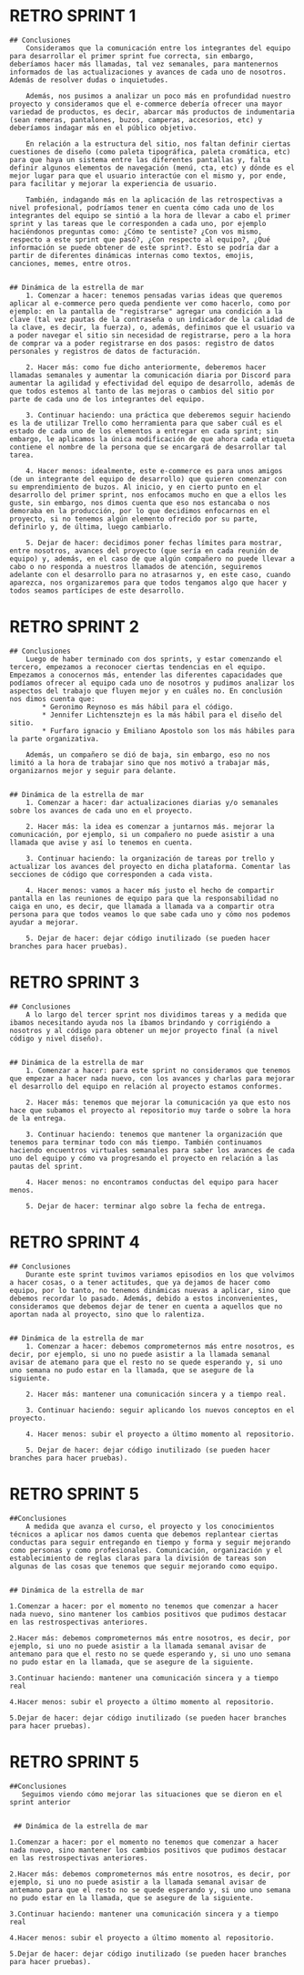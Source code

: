 # RETRO SPRINT 1
    ## Conclusiones
        Consideramos que la comunicación entre los integrantes del equipo para desarrollar el primer sprint fue correcta, sin embargo, deberíamos hacer más llamadas, tal vez semanales, para mantenernos informados de las actualizaciones y avances de cada uno de nosotros. Además de resolver dudas o inquietudes.

        Además, nos pusimos a analizar un poco más en profundidad nuestro proyecto y consideramos que el e-commerce debería ofrecer una mayor variedad de productos, es decir, abarcar más productos de indumentaria (sean remeras, pantalones, buzos, camperas, accesorios, etc) y deberíamos indagar más en el público objetivo.

        En relación a la estructura del sitio, nos faltan definir ciertas cuestiones de diseño (como paleta tipográfica, paleta cromática, etc) para que haya un sistema entre las diferentes pantallas y, falta definir algunos elementos de navegación (menú, cta, etc) y dónde es el mejor lugar para que el usuario interactúe con el mismo y, por ende, para facilitar y mejorar la experiencia de usuario.

        También, indagando más en la aplicación de las retrospectivas a nivel profesional, podríamos tener en cuenta cómo cada uno de los integrantes del equipo se sintió a la hora de llevar a cabo el primer sprint y las tareas que le corresponden a cada uno, por ejemplo haciéndonos preguntas como: ¿Cómo te sentiste? ¿Con vos mismo, respecto a este sprint que pasó?, ¿Con respecto al equipo?, ¿Qué información se puede obtener de este sprint?. Esto se podría dar a partir de diferentes dinámicas internas como textos, emojis, canciones, memes, entre otros.


    ## Dinámica de la estrella de mar
        1. Comenzar a hacer: tenemos pensadas varias ideas que queremos aplicar al e-commerce pero queda pendiente ver como hacerlo, como por ejemplo: en la pantalla de "registrarse" agregar una condición a la clave (tal vez pautas de la contraseña o un indicador de la calidad de la clave, es decir, la fuerza), o, además, definimos que el usuario va a poder navegar el sitio sin necesidad de registrarse, pero a la hora de comprar va a poder registrarse en dos pasos: registro de datos personales y registros de datos de facturación.
    
        2. Hacer más: como fue dicho anteriormente, deberemos hacer llamadas semanales y aumentar la comunicación diaria por Discord para aumentar la agilidad y efectividad del equipo de desarrollo, además de que todos estemos al tanto de las mejoras o cambios del sitio por parte de cada uno de los integrantes del equipo.
    
        3. Continuar haciendo: una práctica que deberemos seguir haciendo es la de utilizar Trello como herramienta para que saber cuál es el estado de cada uno de los elementos a entregar en cada sprint; sin embargo, le aplicamos la única modificación de que ahora cada etiqueta contiene el nombre de la persona que se encargará de desarrollar tal tarea.
    
        4. Hacer menos: idealmente, este e-commerce es para unos amigos (de un integrante del equipo de desarrollo) que quieren comenzar con su emprendimiento de buzos. Al inicio, y en cierto punto en el desarrollo del primer sprint, nos enfocamos mucho en que a ellos les guste, sin embargo, nos dimos cuenta que eso nos estancaba o nos demoraba en la producción, por lo que decidimos enfocarnos en el proyecto, si no tenemos algún elemento ofrecido por su parte, definirlo y, de última, luego cambiarlo.
    
        5. Dejar de hacer: decidimos poner fechas límites para mostrar, entre nosotros, avances del proyecto (que sería en cada reunión de equipo) y, además, en el caso de que algún compañero no puede llevar a cabo o no responda a nuestros llamados de atención, seguiremos adelante con el desarrollo para no atrasarnos y, en este caso, cuando aparezca, nos organizaremos para que todos tengamos algo que hacer y todos seamos partícipes de este desarrollo.



# RETRO SPRINT 2
    ## Conclusiones
        Luego de haber terminado con dos sprints, y estar comenzando el tercero, empezamos a reconocer ciertas tendencias en el equipo. Empezamos a conocernos más, entender las diferentes capacidades que podíamos ofrecer al equipo cada uno de nosotros y pudimos analizar los aspectos del trabajo que fluyen mejor y en cuáles no. En conclusión nos dimos cuenta que:
            * Geronimo Reynoso es más hábil para el código.
            * Jennifer Lichtensztejn es la más hábil para el diseño del sitio.
            * Furfaro ignacio y Emiliano Apostolo son los más hábiles para la parte organizativa.

        Además, un compañero se dió de baja, sin embargo, eso no nos limitó a la hora de trabajar sino que nos motivó a trabajar más, organizarnos mejor y seguir para delante.


    ## Dinámica de la estrella de mar
        1. Comenzar a hacer: dar actualizaciones diarias y/o semanales sobre los avances de cada uno en el proyecto.
        
        2. Hacer más: la idea es comenzar a juntarnos más. mejorar la comunicación, por ejemplo, si un compañero no puede asistir a una llamada que avise y así lo tenemos en cuenta.
        
        3. Continuar haciendo: la organización de tareas por trello y actualizar los avances del proyecto en dicha plataforma. Comentar las secciones de código que corresponden a cada vista.
        
        4. Hacer menos: vamos a hacer más justo el hecho de compartir pantalla en las reuniones de equipo para que la responsabilidad no caiga en uno, es decir, que llamada a llamada va a compartir otra persona para que todos veamos lo que sabe cada uno y cómo nos podemos ayudar a mejorar.
        
        5. Dejar de hacer: dejar código inutilizado (se pueden hacer branches para hacer pruebas).



# RETRO SPRINT 3
    ## Conclusiones
        A lo largo del tercer sprint nos dividimos tareas y a medida que ibamos necesitando ayuda nos la íbamos brindando y corrigiéndo a nosotros y al código para obtener un mejor proyecto final (a nivel código y nivel diseño).


    ## Dinámica de la estrella de mar
        1. Comenzar a hacer: para este sprint no consideramos que tenemos que empezar a hacer nada nuevo, con los avances y charlas para mejorar el desarrollo del equipo en relación al proyecto estamos conformes.
       
        2. Hacer más: tenemos que mejorar la comunicación ya que esto nos hace que subamos el proyecto al repositorio muy tarde o sobre la hora de la entrega.
       
        3. Continuar haciendo: tenemos que mantener la organización que tenemos para terminar todo con más tiempo. También continuamos haciendo encuentros virtuales semanales para saber los avances de cada uno del equipo y cómo va progresando el proyecto en relación a las pautas del sprint.
        
        4. Hacer menos: no encontramos conductas del equipo para hacer menos.
        
        5. Dejar de hacer: terminar algo sobre la fecha de entrega. 



# RETRO SPRINT 4
    ## Conclusiones
        Durante este sprint tuvimos variamos episodios en los que volvimos a hacer cosas, o a tener actitudes, que ya dejamos de hacer como equipo, por lo tanto, no tenemos dinámicas nuevas a aplicar, sino que debemos recordar lo pasado. Además, debido a estos inconvenientes, consideramos que debemos dejar de tener en cuenta a aquellos que no aportan nada al proyecto, sino que lo ralentiza.


    ## Dinámica de la estrella de mar
        1. Comenzar a hacer: debemos comprometernos más entre nosotros, es decir, por ejemplo, si uno no puede asistir a la llamada semanal avisar de atemano para que el resto no se quede esperando y, si uno uno semana no pudo estar en la llamada, que se asegure de la siguiente.
        
        2. Hacer más: mantener una comunicación sincera y a tiempo real.
        
        3. Continuar haciendo: seguir aplicando los nuevos conceptos en el proyecto.
        
        4. Hacer menos: subir el proyecto a último momento al repositorio.
        
        5. Dejar de hacer: dejar código inutilizado (se pueden hacer branches para hacer pruebas).

# RETRO SPRINT 5
    ##Conclusiones
        A medida que avanza el curso, el proyecto y los conocimientos técnicos a aplicar nos damos cuenta que debemos replantear ciertas conductas para seguir entregando en tiempo y forma y seguir mejorando como personas y como profesionales. Comunicación, organización y el establecimiento de reglas claras para la división de tareas son algunas de las cosas que tenemos que seguir mejorando como equipo. 


    ## Dinámica de la estrella de mar
        
    1.Comenzar a hacer: por el momento no tenemos que comenzar a hacer nada nuevo, sino mantener los cambios positivos que pudimos destacar en las restrospectivas anteriores.
    
    2.Hacer más: debemos comprometernos más entre nosotros, es decir, por ejemplo, si uno no puede asistir a la llamada semanal avisar de antemano para que el resto no se quede esperando y, si uno uno semana no pudo estar en la llamada, que se asegure de la siguiente.
   
    3.Continuar haciendo: mantener una comunicación sincera y a tiempo real
   
    4.Hacer menos: subir el proyecto a último momento al repositorio.
   
    5.Dejar de hacer: dejar código inutilizado (se pueden hacer branches para hacer pruebas).

# RETRO SPRINT 5
    ##Conclusiones
       Seguimos viendo cómo mejorar las situaciones que se dieron en el sprint anterior


     ## Dinámica de la estrella de mar
        
    1.Comenzar a hacer: por el momento no tenemos que comenzar a hacer nada nuevo, sino mantener los cambios positivos que pudimos destacar en las restrospectivas anteriores.
    
    2.Hacer más: debemos comprometernos más entre nosotros, es decir, por ejemplo, si uno no puede asistir a la llamada semanal avisar de antemano para que el resto no se quede esperando y, si uno uno semana no pudo estar en la llamada, que se asegure de la siguiente.
   
    3.Continuar haciendo: mantener una comunicación sincera y a tiempo real
   
    4.Hacer menos: subir el proyecto a último momento al repositorio.
   
    5.Dejar de hacer: dejar código inutilizado (se pueden hacer branches para hacer pruebas).